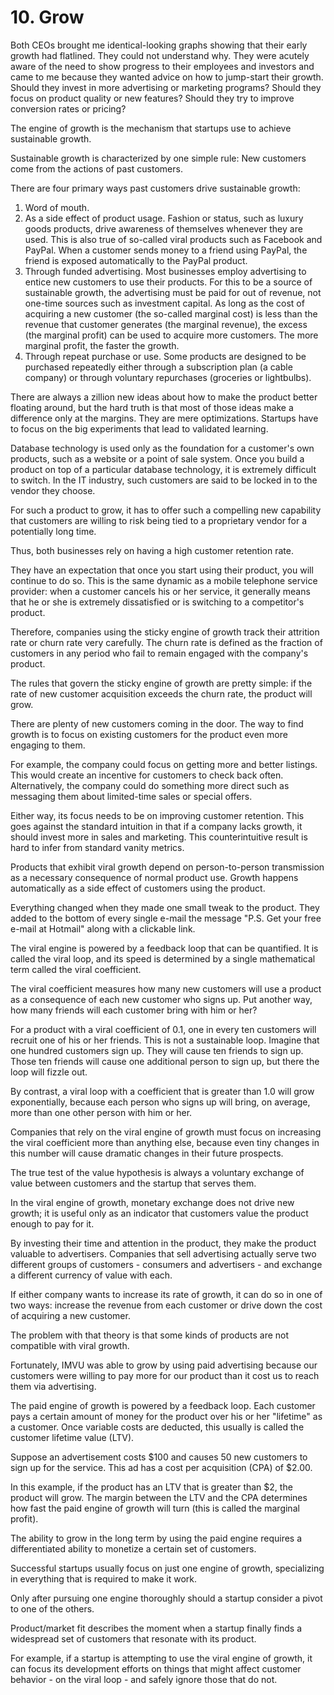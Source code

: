 # 10. Grow
Both CEOs brought me identical-looking graphs showing that their early growth had flatlined. They could not understand why. They were acutely aware of the need to show progress to their employees and investors and came to me because they wanted advice on how to jump-start their growth. Should they invest in more advertising or marketing programs? Should they focus on product quality or new features? Should they try to improve conversion rates or pricing?

The engine of growth is the mechanism that startups use to achieve sustainable growth.

Sustainable growth is characterized by one simple rule: New customers come from the actions of past customers.

There are four primary ways past customers drive sustainable growth: 
1. Word of mouth.
2. As a side effect of product usage. Fashion or status, such as luxury goods products, drive awareness of themselves whenever they are used. This is also true of so-called viral products such as Facebook and PayPal. When a customer sends money to a friend using PayPal, the friend is exposed automatically to the PayPal product.
3. Through funded advertising. Most businesses employ advertising to entice new customers to use their products. For this to be a source of sustainable growth, the advertising must be paid for out of revenue, not one-time sources such as investment capital. As long as the cost of acquiring a new customer (the so-called marginal cost) is less than the revenue that customer generates (the marginal revenue), the excess (the marginal profit) can be used to acquire more customers. The more marginal profit, the faster the growth.
4. Through repeat purchase or use. Some products are designed to be purchased repeatedly either through a subscription plan (a cable company) or through voluntary repurchases (groceries or lightbulbs).

There are always a zillion new ideas about how to make the product better floating around, but the hard truth is that most of those ideas make a difference only at the margins. They are mere optimizations. Startups have to focus on the big experiments that lead to validated learning.

Database technology is used only as the foundation for a customer's own products, such as a website or a point of sale system. Once you build a product on top of a particular database technology, it is extremely difficult to switch. In the IT industry, such customers are said to be locked in to the vendor they choose.

For such a product to grow, it has to offer such a compelling new capability that customers are willing to risk being tied to a proprietary vendor for a potentially long time.

Thus, both businesses rely on having a high customer retention rate.

They have an expectation that once you start using their product, you will continue to do so. This is the same dynamic as a mobile telephone service provider: when a customer cancels his or her service, it generally means that he or she is extremely dissatisfied or is switching to a competitor's product.

Therefore, companies using the sticky engine of growth track their attrition rate or churn rate very carefully. The churn rate is defined as the fraction of customers in any period who fail to remain engaged with the company's product.

The rules that govern the sticky engine of growth are pretty simple: if the rate of new customer acquisition exceeds the churn rate, the product will grow.

There are plenty of new customers coming in the door. The way to find growth is to focus on existing customers for the product even more engaging to them.

For example, the company could focus on getting more and better listings. This would create an incentive for customers to check back often. Alternatively, the company could do something more direct such as messaging them about limited-time sales or special offers.

Either way, its focus needs to be on improving customer retention. This goes against the standard intuition in that if a company lacks growth, it should invest more in sales and marketing. This counterintuitive result is hard to infer from standard vanity metrics.

Products that exhibit viral growth depend on person-to-person transmission as a necessary consequence of normal product use. Growth happens automatically as a side effect of customers using the product.

Everything changed when they made one small tweak to the product. They added to the bottom of every single e-mail the message "P.S. Get your free e-mail at Hotmail" along with a clickable link.

The viral engine is powered by a feedback loop that can be quantified. It is called the viral loop, and its speed is determined by a single mathematical term called the viral coefficient.

The viral coefficient measures how many new customers will use a product as a consequence of each new customer who signs up. Put another way, how many friends will each customer bring with him or her?

For a product with a viral coefficient of 0.1, one in every ten customers will recruit one of his or her friends. This is not a sustainable loop. Imagine that one hundred customers sign up. They will cause ten friends to sign up. Those ten friends will cause one additional person to sign up, but there the loop will fizzle out.

By contrast, a viral loop with a coefficient that is greater than 1.0 will grow exponentially, because each person who signs up will bring, on average, more than one other person with him or her.

Companies that rely on the viral engine of growth must focus on increasing the viral coefficient more than anything else, because even tiny changes in this number will cause dramatic changes in their future prospects.

The true test of the value hypothesis is always a voluntary exchange of value between customers and the startup that serves them.

In the viral engine of growth, monetary exchange does not drive new growth; it is useful only as an indicator that customers value the product enough to pay for it.

By investing their time and attention in the product, they make the product valuable to advertisers. Companies that sell advertising actually serve two different groups of customers - consumers and advertisers - and exchange a different currency of value with each.

If either company wants to increase its rate of growth, it can do so in one of two ways: increase the revenue from each customer or drive down the cost of acquiring a new customer.

The problem with that theory is that some kinds of products are not compatible with viral growth.

Fortunately, IMVU was able to grow by using paid advertising because our customers were willing to pay more for our product than it cost us to reach them via advertising.

The paid engine of growth is powered by a feedback loop. Each customer pays a certain amount of money for the product over his or her "lifetime" as a customer. Once variable costs are deducted, this usually is called the customer lifetime value (LTV).

Suppose an advertisement costs $100 and causes 50 new customers to sign up for the service. This ad has a cost per acquisition (CPA) of $2.00.

In this example, if the product has an LTV that is greater than $2, the product will grow. The margin between the LTV and the CPA determines how fast the paid engine of growth will turn (this is called the marginal profit).

The ability to grow in the long term by using the paid engine requires a differentiated ability to monetize a certain set of customers.

Successful startups usually focus on just one engine of growth, specializing in everything that is required to make it work.

Only after pursuing one engine thoroughly should a startup consider a pivot to one of the others.

Product/market fit describes the moment when a startup finally finds a widespread set of customers that resonate with its product.

For example, if a startup is attempting to use the viral engine of growth, it can focus its development efforts on things that might affect customer behavior - on the viral loop - and safely ignore those that do not.
